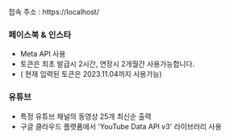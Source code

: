 접속 주소 : https://localhost/

### 페이스북 & 인스타

- Meta API 사용
- 토큰은 최초 발급시 2시간, 연장시 2개월간 사용가능합니다.
- ( 현재 입력된 토큰은 2023.11.04까지 사용가능)



### 유튜브

- 특정 유튜브 채널의 동영상 25개 최신순 출력
- 구글 클라우드 플랫폼에서 'YouTube Data API v3' 라이브러리 사용
